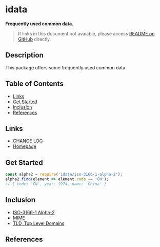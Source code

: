 #	idata
__Frequently used common data.__

>	If links in this document not avaiable, please access [README on GitHub](./README.md) directly.

##  Description

This package offers some frequently used common data.

##  Table of Contents

* [Links](#links)
* [Get Started](#get-started)
* [Inclusion](#inclusion)
* [References](#references)

##	Links

*	[CHANGE LOG](./CHANGELOG.md)
*	[Homepage](https://github.com/YounGoat/idata)

##	Get Started

```javascript
const alpha2 = require('idata/iso-3166-1-alpha-2');
alpha2.find(element => element.code == 'CN');
// { code: 'CN', year: 1974, name: 'China' }
```

##	Inclusion

*   [ISO-3166-1 Alpha-2](./docs/iso-3166-1-alpha-2.md)
*	[MIME](./docs/mime.md)
*   [TLD, Top Level Domains](./docs/tld.md)

##  References
